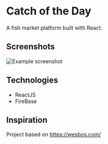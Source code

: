 # Catch of the Day
A fish market platform built with React.

## Screenshots
![Example screenshot](./img/screenshot.png)

## Technologies
* ReactJS
* FireBase

## Inspiration
Project based on https://wesbos.com/
